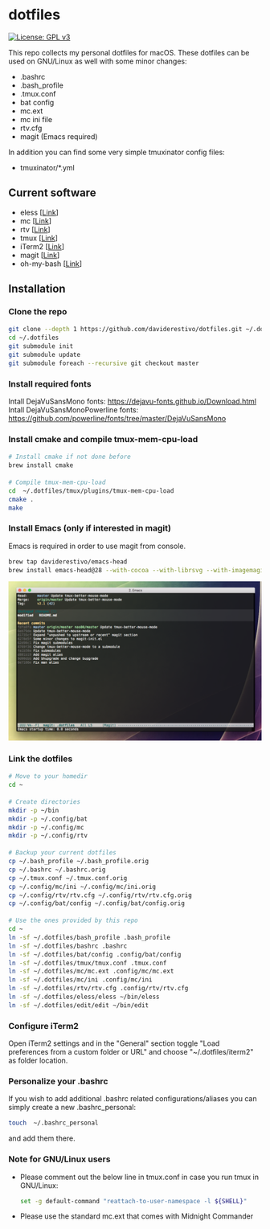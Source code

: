 # dotfiles

[![License: GPL v3](https://img.shields.io/badge/License-GPL%20v3-blue.svg)](https://www.gnu.org/licenses/gpl-3.0)

This repo collects my personal dotfiles for macOS. These dotfiles can
be used on GNU/Linux as well with some minor changes:

- .bashrc
- .bash_profile
- .tmux.conf
- bat config
- mc.ext
- mc ini file
- rtv.cfg
- magit (Emacs required)

In addition you can find some very simple tmuxinator config files:

- tmuxinator/*.yml

## Current software
- eless [[Link](https://eless.scripter.co)]
- mc [[Link](https://midnight-commander.org)]
- rtv [[Link](https://github.com/michael-lazar/rtv)]
- tmux [[Link](https://github.com/tmux/tmux/wiki)]
- iTerm2 [[Link](https://www.iterm2.com)]
- magit [[Link](https://magit.vc)]
- oh-my-bash [[Link](https://github.com/ohmybash/oh-my-bash)]

## Installation
### Clone the repo
``` bash
git clone --depth 1 https://github.com/daviderestivo/dotfiles.git ~/.dotfiles
cd ~/.dotfiles
git submodule init
git submodule update
git submodule foreach --recursive git checkout master
```

### Install required fonts
Intall DejaVuSansMono fonts: https://dejavu-fonts.github.io/Download.html
Intall DejaVuSansMonoPowerline fonts: https://github.com/powerline/fonts/tree/master/DejaVuSansMono

### Install cmake and compile tmux-mem-cpu-load
``` bash
# Install cmake if not done before
brew install cmake

# Compile tmux-mem-cpu-load
cd  ~/.dotfiles/tmux/plugins/tmux-mem-cpu-load
cmake .
make
```

### Install Emacs (only if interested in magit)
Emacs is required in order to use magit from console.

``` bash
brew tap daviderestivo/emacs-head
brew install emacs-head@28 --with-cocoa --with-librsvg --with-imagemagick@7
```

![Magit](https://raw.githubusercontent.com/daviderestivo/dotfiles/master/screenshots/magit.png)


### Link the dotfiles
``` bash
# Move to your homedir
cd ~

# Create directories
mkdir -p ~/bin
mkdir -p ~/.config/bat
mkdir -p ~/.config/mc
mkdir -p ~/.config/rtv

# Backup your current dotfiles
cp ~/.bash_profile ~/.bash_profile.orig
cp ~/.bashrc ~/.bashrc.orig
cp ~/.tmux.conf ~/.tmux.conf.orig
cp ~/.config/mc/ini ~/.config/mc/ini.orig
cp ~/.config/rtv/rtv.cfg ~/.config/rtv/rtv.cfg.orig
cp ~/.config/bat/config ~/.config/bat/config.orig

# Use the ones provided by this repo
cd ~
ln -sf ~/.dotfiles/bash_profile .bash_profile
ln -sf ~/.dotfiles/bashrc .bashrc
ln -sf ~/.dotfiles/bat/config .config/bat/config
ln -sf ~/.dotfiles/tmux/tmux.conf .tmux.conf
ln -sf ~/.dotfiles/mc/mc.ext .config/mc/mc.ext
ln -sf ~/.dotfiles/mc/ini .config/mc/ini
ln -sf ~/.dotfiles/rtv/rtv.cfg .config/rtv/rtv.cfg
ln -sf ~/.dotfiles/eless/eless ~/bin/eless
ln -sf ~/.dotfiles/edit/edit ~/bin/edit
```

### Configure iTerm2
Open iTerm2 settings and in the "General" section toggle "Load preferences from
a custom folder or URL" and choose "~/.dotfiles/iterm2" as folder location.

### Personalize your .bashrc
If you wish to add additional .bashrc related configurations/aliases you can
simply create a new .bashrc_personal:

``` bash
touch  ~/.bashrc_personal
```

and add them there.

### Note for GNU/Linux users
- Please comment out the below line in tmux.conf in case you run tmux
  in GNU/Linux:

  ``` bash
  set -g default-command "reattach-to-user-namespace -l ${SHELL}"
  ```

- Please use the standard mc.ext that comes with Midnight Commander
